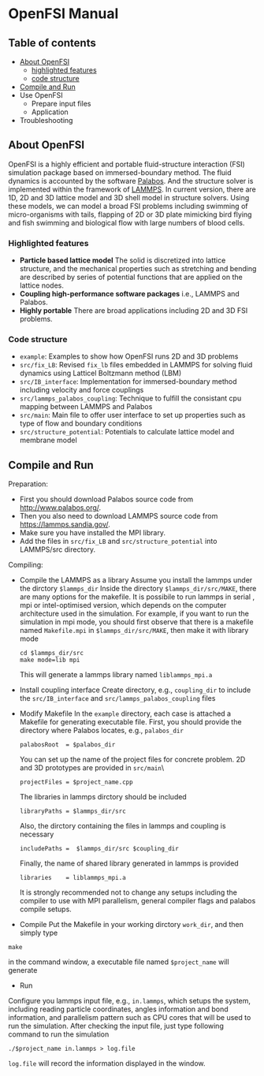 # OpenFSI Manual

## Table of contents
- [About OpenFSI](#About-OpenFSI)
  - [highlighted features](#Highlighted-features)
  - [code structure](#Code-structure)
- [Compile and Run](#Compile-and-Run)
- Use OpenFSI
  - Prepare input files
  - Application
- Troubleshooting

## About OpenFSI

 OpenFSI is a highly efficient and portable fluid-structure interaction (FSI) simulation package based on immersed-boundary method. The fluid dynamics is accounted by the software [Palabos](http://www.palabos.org/). And the structure solver is implemented within the framework of [LAMMPS](https://lammps.sandia.gov/). In current version, there are 1D, 2D and 3D lattice model and 3D shell model in structure solvers. Using these models, we can model a broad FSI problems including swimming of micro-organisms with tails, flapping of 2D or 3D plate mimicking bird flying and fish swimming and biological flow with large numbers of blood cells.

### Highlighted features

- **Particle based lattice model** The solid is discretized into lattice structure, and the mechanical properties such as stretching and bending are described by series of potential functions that are applied on the lattice nodes.
- **Coupling high-performance software packages** i.e., LAMMPS and Palabos.
- **Highly portable** There are broad applications including 2D and 3D FSI problems.

### Code structure
- `example`: Examples to show how OpenFSI runs 2D and 3D problems
- `src/fix_LB`: Revised `fix_lb` files embedded in LAMMPS for solving fluid dynamics using Latticel Boltzmann method (LBM)
- `src/IB_interface`: Implementation for immersed-boundary method including velocity and force couplings
- `src/lammps_palabos_coupling`: Technique to fulfill the consistant cpu mapping between LAMMPS and Palabos
- `src/main`: Main file to offer user interface to set up properties such as type of flow and boundary conditions
- `src/structure_potential`: Potentials to calculate lattice model and membrane model

## Compile and Run 
 
 Preparation: 
 - First you should download Palabos source code from http://www.palabos.org/.
 - Then you also need to download LAMMPS source code from https://lammps.sandia.gov/.
 - Make sure you have installed the MPI library.
 - Add the files in `src/fix_LB` and `src/structure_potential` into LAMMPS/src directory.

 Compiling:

- Compile the LAMMPS as a library
  Assume you install the lammps under the dirctory `$lammps_dir`
  Inside the directory `$lammps_dir/src/MAKE`, there are many options for the makefile. It is possibile to run lammps in serial
  , mpi or intel-optimised version, which depends on the computer architecture used in the simulation.
  For example, if you want to run the simulation in mpi mode, you should first observe that there is a makefile
  named `Makefile.mpi` in `$lammps_dir/src/MAKE`, then make it with library mode
  
  `cd $lammps_dir/src` \
  `make mode=lib mpi` 
  
  This will generate a lammps library named `liblammps_mpi.a`

- Install coupling interface 
  Create directory, e.g., `coupling_dir` to include the `src/IB_interface` and `src/lammps_palabos_coupling` files
  
- Modify Makefile
  In the `example` directory, each case is attached a Makefile for generating executable file. 
  First, you should provide the directory where Palabos locates, e.g., `palabos_dir`
 
  `palabosRoot  = $palabos_dir`
 
  You can set up the name of the project files for concrete problem. 2D and 3D prototypes are provided in `src/main`\
 
  `projectFiles = $project_name.cpp`
 
  The libraries in lammps dirctory should be included
 
  `libraryPaths = $lammps_dir/src`
 
   Also, the dirctory containing the files in lammps and coupling is necessary
 
  `includePaths =  $lammps_dir/src $coupling_dir `
 
   Finally, the name of shared library generated in lammps is provided
 
   `libraries    = liblammps_mpi.a`
 
    It is strongly recommended not to change any setups including the compiler to use with MPI parallelism, general compiler flags and palabos compile setups.
 
- Compile
 Put the Makefile in your working dirctory `work_dir`, and then simply type
 
 `make`
 
 in the command window, a executable file named `$project_name` will generate
 
- Run
 
Configure you lammps input file, e.g., `in.lammps`, which setups the system, including reading particle coordinates, angles information and 
bond information, and parallelism pattern such as CPU cores that will be used to run the simulation. After checking 
the input file, just type following command to run the simulation
 
`./$project_name in.lammps > log.file`

`log.file` will record the information displayed in the window.


